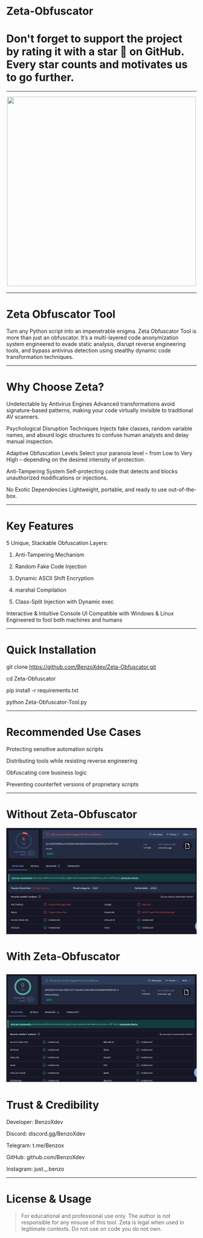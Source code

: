 # Zeta-Obfuscator

# Don't forget to support the project by rating it with a star 🌟 on GitHub. Every star counts and motivates us to go further.

-----

<p align="center">
<img src="https://repository-images.githubusercontent.com/377591030/2d6a28f3-22f0-4294-9146-874c9124599c", width="500", height="500">
</p>

-----
# Zeta Obfuscator Tool

Turn any Python script into an impenetrable enigma.
Zeta Obfuscator Tool is more than just an obfuscator. It’s a multi-layered code anonymization system engineered to evade static analysis, disrupt reverse engineering tools, and bypass antivirus detection using stealthy dynamic code transformation techniques.


---

# Why Choose Zeta?

Undetectable by Antivirus Engines
Advanced transformations avoid signature-based patterns, making your code virtually invisible to traditional AV scanners.

Psychological Disruption Techniques
Injects fake classes, random variable names, and absurd logic structures to confuse human analysts and delay manual inspection.

Adaptive Obfuscation Levels
Select your paranoia level – from Low to Very High – depending on the desired intensity of protection.

Anti-Tampering System
Self-protecting code that detects and blocks unauthorized modifications or injections.

No Exotic Dependencies
Lightweight, portable, and ready to use out-of-the-box.


---

# Key Features

5 Unique, Stackable Obfuscation Layers:

1. Anti-Tampering Mechanism


2. Random Fake Code Injection


3. Dynamic ASCII Shift Encryption


4. marshal Compilation


5. Class-Split Injection with Dynamic exec



Interactive & Intuitive Console UI
Compatible with Windows & Linux
Engineered to fool both machines and humans


---

# Quick Installation

git clone https://github.com/BenzoXdev/Zeta-Obfuscator.git

cd Zeta-Obfuscator

pip install -r requirements.txt

python Zeta-Obfuscator-Tool.py


---

# Recommended Use Cases

Protecting sensitive automation scripts

Distributing tools while resisting reverse engineering

Obfuscating core business logic

Preventing counterfeit versions of proprietary scripts



---
# Without Zeta-Obfuscator

![VirusTotal Scan Result](image/VirusTotal-Scan-Result1.png)

# With Zeta-Obfuscator

![VirusTotal Scan Result](image/VirusTotal-Scan-Result2.png)
---

# Trust & Credibility

Developer: BenzoXdev

Discord: discord.gg/BenzoXdev

Telegram: t.me/Benzox

GitHub: github.com/BenzoXdev

Instagram: just._.benzo


---

# License & Usage

> For educational and professional use only.
The author is not responsible for any misuse of this tool.
Zeta is legal when used in legitimate contexts.
Do not use on code you do not own.
